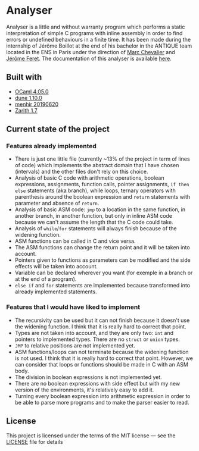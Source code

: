 # Analyser

Analyser is a little and without warranty program which performs a static interpretation of simple C programs with inline assembly in order to find errors or undefined behaviours in a finite time. It has been made during the internship of Jérôme Boillot at the end of his bachelor in the ANTIQUE team located in the ENS in Paris under the direction of [Marc Chevalier](https://marc-chevalier.com/) and [Jérôme Feret](https://www.di.ens.fr/~feret/).
The documentation of this analyser is available [here](https://jboillot.github.io/analyser/).

## Built with

- [OCaml 4.05.0](https://github.com/ocaml/ocaml)
- [dune 1.10.0](https://github.com/ocaml/dune)
- [menhir 20190620](https://gitlab.inria.fr/fpottier/menhir)
- [Zarith 1.7](https://github.com/ocaml/Zarith)

## Current state of the project

### Features already implemented

- There is just one little file (currently ~13% of the project in term of lines of code) which implements the abstract domain that I have chosen (intervals) and the other files don't rely on this choice.
- Analysis of basic C code with arithmetic operations, boolean expressions, assignments, function calls, pointer assignments, `if then else` statements (aka branch), while loops, ternary operators with parenthesis around the boolean expression and `return` statements with parameter and absence of `return`.
- Analysis of basic ASM code: `jmp` to a location in the same function, in another branch, in another function, but only in inline ASM code because we can't assume the length that the C code could take.
- Analysis of `while`/`for` statements will always finish because of the widening function.
- ASM functions can be called in C and vice versa.
- The ASM functions can change the return point and it will be taken into account.
- Pointers given to functions as parameters can be modified and the side effects will be taken into account.
- Variable can be declared wherever you want (for exemple in a branch or at the end of a program).
- `else if` and `for` statements are implemented because transformed into already implemented statements.

### Features that I would have liked to implement

- The recursivity can be used but it can not finish because it doesn't use the widening function. I think that it is really hard to correct that point.
- Types are not taken into account, and they are only two: `int` and pointers to implemented types. There are no `struct` or `union` types.
- `JMP` to relative positions are not implemented yet.
- ASM functions/loops can not terminate because the widening function is not used. I think that it is really hard to correct that point. However, we can consider that loops or functions should be made in C with an ASM body.
- The division in boolean expressions is not implemented yet.
- There are no boolean expressions with side effect but with my new version of the environments, it's relatively easy to add it.
- Turning every boolean expression into arithmetic expression in order to be able to parse more programs and to make the parser easier to read.

## License

This project is licensed under the terms of the MIT license — see the [LICENSE](https://github.com/jboillot/analyser/blob/master/LICENSE) file for details
